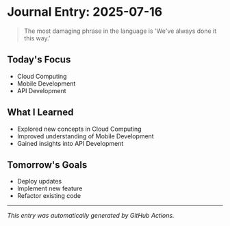 # Journal Entry: 2025-07-16

> The most damaging phrase in the language is 'We've always done it this way.'

## Today's Focus
- Cloud Computing
- Mobile Development
- API Development

## What I Learned
- Explored new concepts in Cloud Computing
- Improved understanding of Mobile Development
- Gained insights into API Development

## Tomorrow's Goals
- Deploy updates
- Implement new feature
- Refactor existing code

---
*This entry was automatically generated by GitHub Actions.*